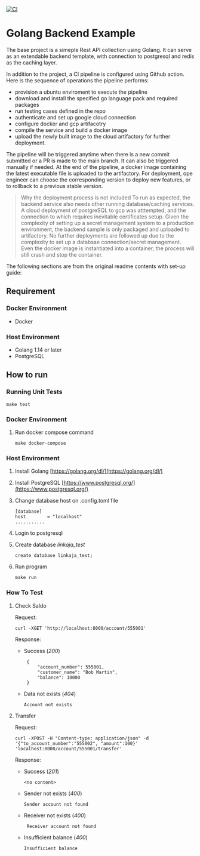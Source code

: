 [![CI](https://github.com/Ftywan/golang-backend-example/actions/workflows/go.yml/badge.svg)](https://github.com/Ftywan/golang-backend-example/actions/workflows/go.yml)
# Golang Backend Example
The base project is a simeple Rest API collection using Golang. It can serve as an extendable backend template, with connection to postgresql and redis as the caching layer. 

In addition to the project, a CI pipeline is configured using Github action. Here is the sequence of operations the pipeline performs:
- provision a ubuntu enviroment to execute the pipeline
- download and install the specified go language pack and required packages
- run testing cases defined in the repo
- authenticate and set up google cloud connection
- configure docker and gcp artifacotry
- compile the service and build a docker image
- upload the newly built image to the cloud artifactory for further deployment.

The pipeline will be triggered anytime when there is a new commit submitted or a PR is made to the main branch. It can also be triggered manually if needed. At the end of the pipeline, a docker image containing the latest executable file is uploaded to the artifactory. For deployment, ope engineer can choose the corresponding version to deploy new features, or to rollback to a previous stable version. 

> Why the deployment process is not included
To run as expected, the backend service also needs other running database/caching services. A cloud deployment of postgreSQL to gcp was atttempted, and the connection to which requires inevitable certificates setup. Given the complexity of setting up a secret management system to a production environment, the backend sample is only packaged and uploaded to artifactory. No further deployments are followed up due to the complexity to set up a databsae connection/secret management. Even the docker image is instantiated into a container, the process will still crash and stop the container.

The following sections are from the original readme contents with set-up guide:
## Requirement
### Docker Environment
- Docker 

### Host Environment  
- Golang 1.14 or later
- PostgreSQL

## How to run

### Running Unit Tests
    
```
make test
```

### Docker Environment
1. Run docker compose command
    ```
    make docker-compose
    ```

### Host Environment
1. Install Golang [https://golang.org/dl/](https://golang.org/dl/)
2. Install PostgreSQL [https://www.postgresql.org/](https://www.postgresql.org/)
3. Change database host on .config.toml file
    ```
    [database]
    host        = "localhost"
    ...........
    ```

4. Login to postgresql
5. Create database *linkaja_test*
    ```
    create database linkaja_test;
    ```
6.  Run program
    ```
    make run
    ```   

### How To Test
1. Check Saldo
   
    Request:
   ```
   curl -XGET 'http://localhost:8000/account/555001' 
   ```
   Response:
   * Success (*200*)
       ```
        {
            "account_number": 555001,
            "customer_name": "Bob Martin",
            "balance": 10000
        }
        ```
   * Data not exists (*404*)
       ```
       Account not exists
       ```
     
2. Transfer
   
    Request:
   ```
   curl -XPOST -H "Content-type: application/json" -d '{"to_account_number":"555002", "amount":100}' 'localhost:8000/account/555001/transfer'
   ```
   Response:
   * Success (*201*)
       ```
       <no content>
       ```
   * Sender not exists (*400*)
       ```
       Sender account not found
       ``` 
   * Receiver not exists (*400*)
     ```
      Receiver account not found
      ``` 
   * Insufficient balance (*400*)
     ```
     Insufficient balance
     ```
